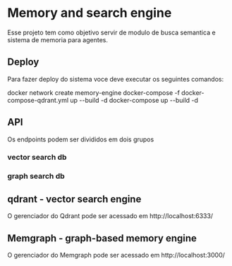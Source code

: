 # Memory and search engine

Esse projeto tem como objetivo servir de modulo de busca semantica e sistema de memoria para agentes. 

## Deploy
Para fazer deploy do sistema voce deve executar os seguintes comandos:

docker network create memory-engine
docker-compose -f docker-compose-qdrant.yml up --build -d
docker-compose up --build -d

## API

Os endpoints podem ser divididos em dois grupos

### vector search db

### graph search db

## qdrant - vector search engine

O gerenciador do Qdrant pode ser acessado em http://localhost:6333/

## Memgraph - graph-based memory engine

O gerenciador do Memgraph pode ser acessado em http://localhost:3000/